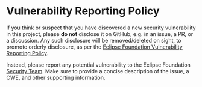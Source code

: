 # Vulnerability Reporting Policy

If you think or suspect that you have discovered a new security vulnerability in this project, please __do not__ disclose it on GitHub, e.g. in an issue, a PR, or a discussion. Any such disclosure will be removed/deleted on sight, to promote orderly disclosure, as per the [Eclipse Foundation Vulnerability Reporting Policy][policy].

Instead, please report any potential vulnerability to the Eclipse Foundation [Security Team][security]. Make sure to provide a concise description of the issue, a CWE, and other supporting information.

[policy]: https://www.eclipse.org/security/policy
[security]: https://www.eclipse.org/security
